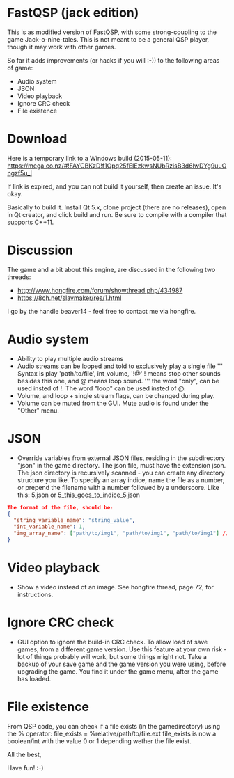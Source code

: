 FastQSP (jack edition)
======================

This is as modified version of FastQSP, with some strong-coupling to the game Jack-o-nine-tales.
This is not meant to be a general QSP player, though it may work with other games.

So far it adds improvements (or hacks if you will :-)) to the following areas of game:
- Audio system
- JSON
- Video playback
- Ignore CRC check
- File existence

Download
========
Here is a temporary link to a Windows build (2015-05-11): https://mega.co.nz/#!FAYCBKzD!f1Opq25fEIEzkwsNUbRzisB3d6IwDYg9uuOngzf5u_I

If link is expired, and you can not build it yourself, then create an issue. It's okay.

Basically to build it. Install Qt 5.x, clone project (there are no releases), open in Qt creator, and click build and run.
Be sure to compile with a compiler that supports C++11.

Discussion
==========
The game and a bit about this engine, are discussed in the following two threads:
- http://www.hongfire.com/forum/showthread.php/434987
- https://8ch.net/slavmaker/res/1.html

I go by the handle beaver14 - feel free to contact me via hongfire.

Audio system
============
- Ability to play multiple audio streams
- Audio streams can be looped and told to exclusively play a single file
'''
Syntax is play 'path/to/file', int_volume, '!@'
! means stop other sounds besides this one, and @ means loop sound.
'''
the word "only", can be used insted of !. The word "loop" can be used insted of @.
- Volume, and loop + single stream flags, can be changed during play.
- Volume can be muted from the GUI. Mute audio is found under the "Other" menu.

JSON
====
- Override variables from external JSON files, residing in the subdirectory "json" in the game directory.
The json file, must have the extension json.
The json directory is recursively scanned - you can create any directory structure you like.
To specify an array indice, name the file as a number, or prepend the filename with a number followed by a underscore.
Like this:
5.json or 5_this_goes_to_indice_5.json
```json
The format of the file, should be:
{
  "string_variable_name": "string_value",
  "int_variable_name": 1,
  "img_array_name": ["path/to/img1", "path/to/img1", "path/to/img1"] // This only works for "interaction" images.
}
```

Video playback
==============
- Show a video instead of an image.
See hongfire thread, page 72, for instructions.

Ignore CRC check
================
- GUI option to ignore the build-in CRC check. To allow load of save games, from a different game version.
Use this feature at your own risk - lot of things probably will work, but some things might not.
Take a backup of your save game and the game version you were using, before upgrading the game.
You find it under the game menu, after the game has loaded.

File existence
==============
From QSP code, you can check if a file exists (in the gamedirectory) using the % operator:
file_exists = %relative/path/to/file.ext
file_exists is now a boolean/int with the value 0 or 1 depending wether the file exist.


All the best,

Have fun! :-)

